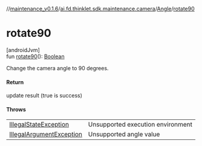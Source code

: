 //[maintenance_v0.1.6](../../../index.md)/[ai.fd.thinklet.sdk.maintenance.camera](../index.md)/[Angle](index.md)/[rotate90](rotate90.md)

# rotate90

[androidJvm]\
fun [rotate90](rotate90.md)(): [Boolean](https://kotlinlang.org/api/latest/jvm/stdlib/kotlin/-boolean/index.html)

Change the camera angle to 90 degrees.

#### Return

update result (true is success)

#### Throws

| | |
|---|---|
| [IllegalStateException](https://kotlinlang.org/api/latest/jvm/stdlib/kotlin/-illegal-state-exception/index.html) | Unsupported execution environment |
| [IllegalArgumentException](https://kotlinlang.org/api/latest/jvm/stdlib/kotlin/-illegal-argument-exception/index.html) | Unsupported angle value |
